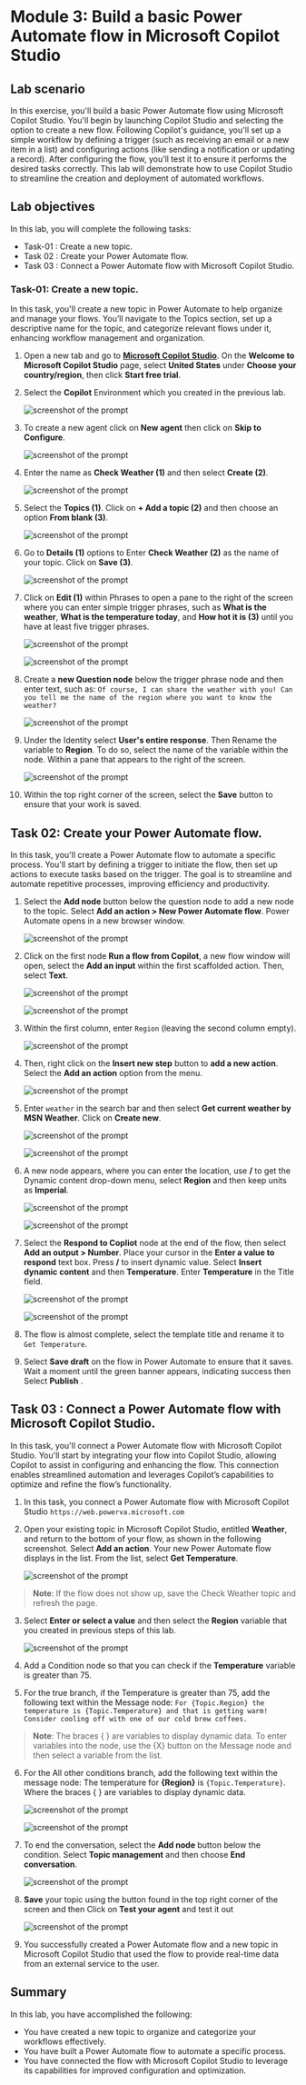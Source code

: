 # Module 3: Build a basic Power Automate flow in Microsoft Copilot Studio

## Lab scenario

In this exercise, you'll build a basic Power Automate flow using Microsoft Copilot Studio. You'll begin by launching Copilot Studio and selecting the option to create a new flow. Following Copilot's guidance, you'll set up a simple workflow by defining a trigger (such as receiving an email or a new item in a list) and configuring actions (like sending a notification or updating a record). After configuring the flow, you’ll test it to ensure it performs the desired tasks correctly. This lab will demonstrate how to use Copilot Studio to streamline the creation and deployment of automated workflows.

## Lab objectives

In this lab, you will complete the following tasks:

- Task-01 : Create a new topic.
- Task 02 : Create your Power Automate flow.
- Task 03 : Connect a Power Automate flow with Microsoft Copilot Studio.


### Task-01: Create a new topic.

In this task, you'll create a new topic in Power Automate to help organize and manage your flows. You’ll navigate to the Topics section, set up a descriptive name for the topic, and categorize relevant flows under it, enhancing workflow management and organization.

1. Open a new tab and go to **[Microsoft Copilot Studio](https://copilotstudio.microsoft.com/)**. On the **Welcome to Microsoft Copilot Studio** page, select **United States** under **Choose your country/region**, then click **Start free trial**.

1. Select the **Copilot** Environment which you created in the previous lab.

   ![screenshot of the prompt ](../Media/copilot-env.png)

3. To create a new agent click on **New agent** then click on **Skip to Configure**.

   ![screenshot of the prompt ](../Media/L3T1S3.png)
4. Enter the name as **Check Weather (1)** and then select **Create (2)**.
   
   ![screenshot of the prompt ](../Media/L3T1S3-1.png)
	
5. Select the **Topics (1)**. Click on **+ Add a topic (2)** and then choose an option **From blank (3)**. 

   ![screenshot of the prompt ](../Media/L3T1S4.png)

6. Go to **Details (1)** options to Enter **Check Weather (2)** as the name of your topic. Click on **Save (3)**.

   ![screenshot of the prompt ](../Media/L3T1S4-1.png)

7. Click on **Edit (1)** within Phrases to open a pane to the right of the screen where you can enter simple trigger phrases, such as **What is the weather**, **What is the temperature today**, and **How hot it is (3)** until you have at least five trigger phrases. 

   ![screenshot of the prompt ](../Media/L3T1S5.png)

   ![screenshot of the prompt ](../Media/03/phrases.png)

8. Create a **new Question node** below the trigger phrase node and then enter text, such as: `Of course, I can share the weather with you! Can you tell me the name of the region where you want to know the weather?`

   ![screenshot of the prompt ](../Media/3.1/question.png)

9. Under the Identity select **User's entire response**. Then Rename the variable to **Region**. To do so, select the name of the variable within the node. Within a pane that appears to the right of the screen.

   ![screenshot of the prompt ](../Media/3.1/phraese1.png)

10. Within the top right corner of the screen, select the **Save** button to ensure that your work is saved.

 ## Task 02: Create your Power Automate flow.

 In this task, you'll create a Power Automate flow to automate a specific process. You'll start by defining a trigger to initiate the flow, then set up actions to execute tasks based on the trigger. The goal is to streamline and automate repetitive processes, improving efficiency and productivity. 

1. Select the **Add node** button below the question node to add a new node to the topic. Select **Add an action > New Power Automate flow**. Power Automate opens in a new browser window.

   ![screenshot of the prompt ](../Media/L3T2S2.png)

2. Click on the first node **Run a flow from Copilot**, a new flow window will open, select the **Add an input** within the first scaffolded action. Then, select **Text**.

   ![screenshot of the prompt ](../Media/L3T2S2-1.png)
       
   ![screenshot of the prompt ](../Media/L3T2S2-2.png)

3. Within the first column, enter `Region` (leaving the second column empty).

   ![screenshot of the prompt ](../Media/L3T2S3.png)

4. Then, right click on the **Insert new step** button to **add a new action**. Select the **Add an action** option from the menu.

   ![screenshot of the prompt ](../Media/L3T2S4.png)

6. Enter `weather` in the search bar and then select **Get current weather by MSN Weather**. Click on **Create new**.
    
   ![screenshot of the prompt ](../Media/L3T2S5.png)

   ![screenshot of the prompt ](../Media/L3T2S5-1.png)

8. A new node appears, where you can enter the location, use **/** to get the Dynamic content drop-down menu, select **Region** and then keep units as **Imperial**.

   ![screenshot of the prompt ](../Media/L3T2S7.png)

   ![screenshot of the prompt ](../Media/L3T2S7-1.png)

10. Select the **Respond to Copliot** node at the end of the flow, then select **Add an output > Number**. Place your cursor in the **Enter a value to respond** text box. Press **/** to insert dynamic value. Select **Insert dynamic content** and then **Temperature**. Enter **Temperature** in the Title field.

   
   	![screenshot of the prompt ](../Media/L3T2S8.png)

   	![screenshot of the prompt ](../Media/L3T2S8-1.png)

11. The flow is almost complete, select the template title and rename it to `Get Temperature`.

12. Select **Save draft** on the flow in Power Automate to ensure that it saves. Wait a moment until the green banner appears, indicating success then Select **Publish** .

## Task 03 : Connect a Power Automate flow with Microsoft Copilot Studio.

In this task, you'll connect a Power Automate flow with Microsoft Copilot Studio. You'll start by integrating your flow into Copilot Studio, allowing Copilot to assist in configuring and enhancing the flow. This connection enables streamlined automation and leverages Copilot’s capabilities to optimize and refine the flow’s functionality.

1. In this task, you connect a Power Automate flow with Microsoft Copilot Studio `https://web.powerva.microsoft.com`

2. Open your existing topic in Microsoft Copilot Studio, entitled **Weather**, and return to the bottom of your flow, as shown in the following screenshot. Select **Add an action**. Your new Power Automate flow displays in the list. From the list, select **Get Temperature**.

   ![screenshot of the prompt ](../Media/L3T3S3.png)

>**Note**: If the flow does not show up, save the Check Weather topic and refresh the page.

3. Select **Enter or select a value** and then select the **Region** variable that you created in previous steps of this lab. 

   ![screenshot of the prompt ](../Media/last-3s.png)

4. Add a Condition node so that you can check if the **Temperature** variable is greater than 75.

5. For the true branch, if the Temperature is greater than 75, add the following text within the 
   Message node:
   `For {Topic.Region} the temperature is {Topic.Temperature} and that is getting warm! Consider cooling off with one of our cold brew coffees.`

>**Note**: The braces { } are variables to display dynamic data. To enter variables into the node, use the {X} button on the Message node and then select a variable from the list.

6. For the All other conditions branch, add the following text within the message node: The temperature for **{Region}** is `{Topic.Temperature}`. Where the braces { } are variables to display dynamic data.
   
   ![screenshot of the prompt ](../Media/last-ss.png)

   ![screenshot of the prompt ](../Media/last.png)

7. To end the conversation, select the **Add node** button below the condition. Select **Topic management** and then choose **End conversation**.

    ![screenshot of the prompt ](../Media/3.1/endcon.png)

8. **Save** your topic using the button found in the top right corner of the screen and then Click on **Test your agent** and test it out 

   ![screenshot of the prompt ](../Media/3.1/endotput.png)
	
9. You successfully created a Power Automate flow and a new topic in Microsoft Copilot Studio that used the flow to provide real-time data from an external service to the user.

## Summary 

In this lab, you have accomplished the following:

- You have created a new topic to organize and categorize your workflows effectively.
- You have built a Power Automate flow to automate a specific process.
- You have connected the flow with Microsoft Copilot Studio to leverage its capabilities for improved configuration and optimization.
  

